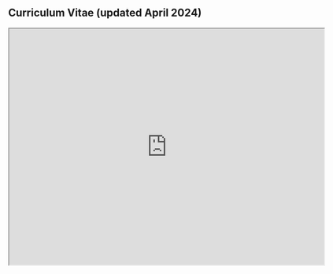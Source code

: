 ## Curriculum Vitae (updated April 2024)

<iframe src="https://drive.google.com/file/d/1UAjSOLOVOWFC2cZZZoiItQJAaoe5tgsj/preview" width="640" height="480" allow="autoplay"></iframe>
